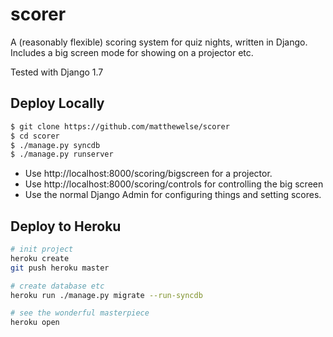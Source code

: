 # scorer

A (reasonably flexible) scoring system for quiz nights, written in Django. Includes a big screen mode for showing on a projector etc.

Tested with Django 1.7

## Deploy Locally

```bash
$ git clone https://github.com/matthewelse/scorer
$ cd scorer
$ ./manage.py syncdb
$ ./manage.py runserver
```

* Use http://localhost:8000/scoring/bigscreen for a projector.
* Use http://localhost:8000/scoring/controls for controlling the big screen
* Use the normal Django Admin for configuring things and setting scores.

## Deploy to Heroku

```bash
# init project
heroku create
git push heroku master

# create database etc
heroku run ./manage.py migrate --run-syncdb

# see the wonderful masterpiece
heroku open
```
